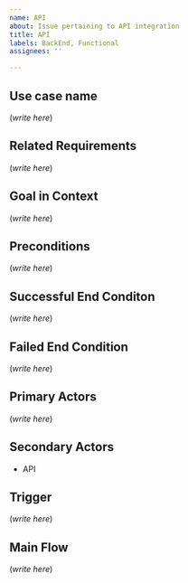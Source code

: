 ```yaml
---
name: API
about: Issue pertaining to API integration
title: API
labels: BackEnd, Functional
assignees: ''

---
```


## Use case name

(*write here*)

## Related Requirements

(*write here*)

## Goal in Context

(*write here*)

## Preconditions

(*write here*)

## Successful End Conditon

(*write here*)

## Failed End Condition

(*write here*)

## Primary Actors

(*write here*)

## Secondary Actors

- API

## Trigger

(*write here*)

## Main Flow

(*write here*)
